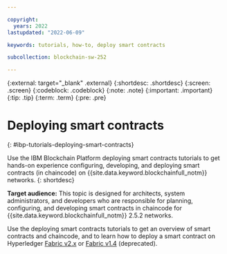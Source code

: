 ```yaml
---

copyright:
  years: 2022
lastupdated: "2022-06-09"

keywords: tutorials, how-to, deploy smart contracts

subcollection: blockchain-sw-252

---
```


{:external: target="_blank" .external}
{:shortdesc: .shortdesc}
{:screen: .screen}
{:codeblock: .codeblock}
{:note: .note}
{:important: .important}
{:tip: .tip}
{:term: .term}
{:pre: .pre}


# Deploying smart contracts
{: #ibp-tutorials-deploying-smart-contracts}

Use the IBM Blockchain Platform deploying smart contracts tutorials to get hands-on experience configuring, developing, and 
deploying smart contracts (in chaincode) on {{site.data.keyword.blockchainfull_notm}} networks.
{: shortdesc}

**Target audience:** This topic is designed for architects, system administrators, and developers who are responsible 
for planning, configuring, and developing smart contracts in chaincode for {{site.data.keyword.blockchainfull_notm}} 2.5.2 networks.

Use the deploying smart contracts tutorials to get an overview of smart contracts and chaincode, and to learn how to deploy a smart contract on 
Hyperledger [Fabric v2.x](ibp-console-smart-contracts-v2.md) or [Fabric v1.4](ibp-console-smart-contracts-v14.md) (deprecated).

